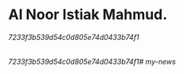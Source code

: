 # Al Noor Istiak Mahmud.














###### 7233f3b539d54c0d805e74d0433b74f1
###### 7233f3b539d54c0d805e74d0433b74f1# my-news
